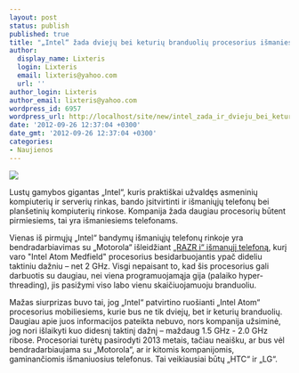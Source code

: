 ```yaml
---
layout: post
status: publish
published: true
title: "„Intel“ žada dviejų bei keturių branduolių procesorius išmaniesiems telefonams"
author:
  display_name: Lixteris
  login: Lixteris
  email: lixteris@yahoo.com
  url: ''
author_login: Lixteris
author_email: lixteris@yahoo.com
wordpress_id: 6957
wordpress_url: http://localhost/site/new/intel_zada_ir_dvieju_bei_keturiu_branduoliu_procesorius_ismaniesiems_telefonams/
date: '2012-09-26 12:37:04 +0300'
date_gmt: '2012-09-26 12:37:04 +0300'
categories:
- Naujienos
---
```

<p><div class="imgright"><img src="http://technews.lt/upload/intelmobilechip.jpg"  /></div></p>
<p>
	Lustų gamybos gigantas &bdquo;Intel&ldquo;, kuris prakti&scaron;kai užvaldęs asmeninių kompiuterių ir serverių rinkas, bando įsitvirtinti ir i&scaron;maniųjų telefonų bei plan&scaron;etinių kompiuterių rinkose. Kompanija žada daugiau procesorių būtent pirmiesiems, tai yra i&scaron;maniesiems telefonams.</p>
<p>
	Vienas i&scaron; pirmųjų &bdquo;Intel&ldquo; bandymų i&scaron;maniųjų telefonų rinkoje yra bendradarbiavimas su &bdquo;Motorola&ldquo; i&scaron;leidžiant <a class="ns" href="http://www.technews.lt/naujiena/n/a/motorola_ir_intel_naujove__razr_i.html">&bdquo;RAZR i&ldquo; i&scaron;manųjį telefoną</a>, kurį varo &quot;Intel Atom Medfield&quot; procesorius besidarbuojantis ypač dideliu taktiniu dažniu &ndash; net 2 GHz. Visgi nepaisant to, kad &scaron;is procesorius gali darbuotis su daugiau, nei viena programuojamąja gija (palaiko hyper-threading), jis pasižymi viso labo vienu skaičiuojamuoju branduoliu.</p>
<p>
	Mažas siurprizas buvo tai, jog &bdquo;Intel&ldquo; patvirtino ruo&scaron;ianti &bdquo;Intel Atom&ldquo; procesorius mobiliesiems, kurie bus ne tik dviejų, bet ir keturių branduolių. Daugiau apie juos informacijos pateikta nebuvo, nors kompanija užsiminė, jog nori i&scaron;laikyti kuo didesnį taktinį dažnį &ndash; maždaug 1.5 GHz - 2.0 GHz ribose. Procesoriai turėtų pasirodyti 2013 metais, tačiau neai&scaron;ku, ar bus vėl bendradarbiaujama su &bdquo;Motorola&ldquo;, ar ir kitomis kompanijomis, gaminančiomis i&scaron;maniuosius telefonus. Tai veikiausiai būtų &bdquo;HTC&ldquo; ir &bdquo;LG&ldquo;.</p>
